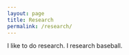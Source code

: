 ```yaml
---
layout: page
title: Research
permalink: /research/
---
```


I like to do research.
I research baseball.
